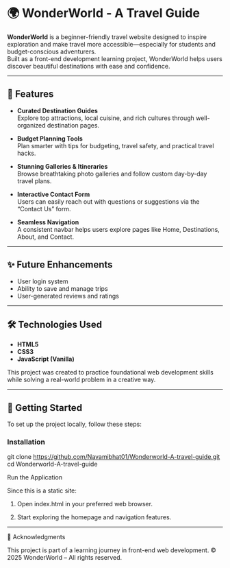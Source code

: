 # 🌍 WonderWorld - A Travel Guide

**WonderWorld** is a beginner-friendly travel website designed to inspire exploration and make travel more accessible—especially for students and budget-conscious adventurers.  
Built as a front-end development learning project, WonderWorld helps users discover beautiful destinations with ease and confidence.

---

## 🚀 Features

- **Curated Destination Guides**  
  Explore top attractions, local cuisine, and rich cultures through well-organized destination pages.

- **Budget Planning Tools**  
  Plan smarter with tips for budgeting, travel safety, and practical travel hacks.

- **Stunning Galleries & Itineraries**  
  Browse breathtaking photo galleries and follow custom day-by-day travel plans.

- **Interactive Contact Form**  
  Users can easily reach out with questions or suggestions via the “Contact Us” form.

- **Seamless Navigation**  
  A consistent navbar helps users explore pages like Home, Destinations, About, and Contact.

---

## ✨ Future Enhancements

- User login system  
- Ability to save and manage trips  
- User-generated reviews and ratings

---

## 🛠️ Technologies Used

- **HTML5**  
- **CSS3**  
- **JavaScript (Vanilla)**

This project was created to practice foundational web development skills while solving a real-world problem in a creative way.

---

## 🚀 Getting Started

To set up the project locally, follow these steps:

### Installation


git clone https://github.com/Navamibhat01/Wonderworld-A-travel-guide.git
cd Wonderworld-A-travel-guide

Run the Application

Since this is a static site:

1. Open index.html in your preferred web browser.


2. Start exploring the homepage and navigation features.




---

🙏 Acknowledgments

This project is part of a learning journey in front-end web development.
© 2025 WonderWorld – All rights reserved.

